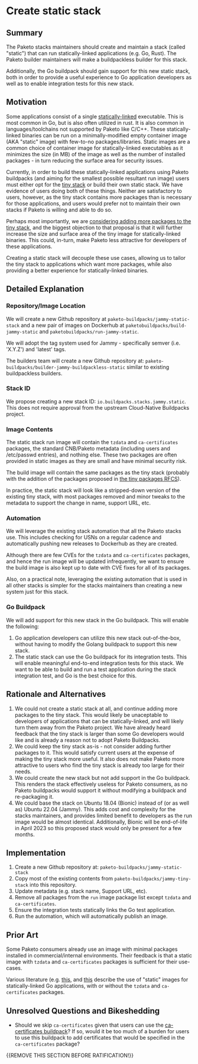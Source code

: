 # Create static stack

## Summary

The Paketo stacks maintainers should create and maintain a stack (called
"static") that can run statically-linked applications (e.g. Go, Rust).
The Paketo builder maintainers will make a buildpackless builder for this
stack.

Additionally, the Go buildpack should gain support for this new static
stack, both in order to provide a useful experience to Go application
developers as well as to enable integration tests for this new stack.

## Motivation

Some applications consist of a single
[statically-linked](https://en.wikipedia.org/wiki/Static_library) executable.
This is most common in Go, but is also often utilized in rust. It is also
common in languages/toolchains not supported by Paketo like C/C++. These
statically-linked binaries can be run on a minimally-modified empty container
image (AKA "static" image) with few-to-no packages/libraries. Static images
are a common choice of container image for statically-linked executables as it
minimizes the size (in MB) of the image as well as the number of installed
packages - in turn reducing the surface area for security issues.

Currently, in order to build these statically-linked applications using Paketo
buildpacks (and aiming for the smallest possible resultant run image) users
must either opt for the [tiny
stack](https://github.com/paketo-buildpacks/jammy-tiny-stack) or build their
own static stack. We have evidence of users doing both of these things.
Neither are satisfactory to users, however, as the tiny stack contains more
packages than is necessary for those applications, and users would prefer not
to maintain their own stacks if Paketo is willing and able to do so.

Perhaps most importantly, we are [considering adding more packages to the tiny
stack](https://github.com/paketo-buildpacks/rfcs/pull/231/files), and the
biggest objection to that proposal is that it will further increase the size
and surface area of the tiny image for statically-linked binaries. This could,
in-turn, make Paketo less attractive for developers of these applications.

Creating a static stack will decouple these use cases, allowing us to tailor
the tiny stack to applications which want more packages, while also providing a
better experience for statically-linked binaries.

## Detailed Explanation

### Repository/Image Location

We will create a new Github repository at
`paketo-buildpacks/jammy-static-stack` and a new pair of images on Dockerhub
at `paketobuildpacks/build-jammy-static` and
`paketobuildpacks/run-jammy-static`.

We will adopt the tag system used for Jammy - specifically semver (i.e.
'X.Y.Z') and 'latest' tags.

The builders team will create a new Github repository at:
`paketo-buildpacks/builder-jammy-buildpackless-static` similar to existing
buildpackless builders.

### Stack ID

We propose creating a new stack ID: `io.buildpacks.stacks.jammy.static`.
This does not require approval from the upstream Cloud-Native Buildpacks project.

### Image Contents

The static stack run image will contain the `tzdata` and `ca-certificates`
packages, the standard CNB/Paketo metadata (including users and /etc/passwd
entries), and nothing else. These two packages are often provided in static
images as they are small and have minimal security risk.

The build image will contain the same packages as the tiny stack (probably with
the addition of the packages proposed in [the tiny packages
RFCS](https://github.com/paketo-buildpacks/rfcs/pull/231/files)).

In practice, the static stack will look like a stripped-down version of the
existing tiny stack, with most packages removed and minor tweaks to the
metadata to support the change in name, support URL, etc.

### Automation

We will leverage the existing stack automation that all the Paketo stacks use.
This includes checking for USNs on a regular cadence and automatically pushing
new releases to Dockerhub as they are created.

Although there are few CVEs for the `tzdata` and `ca-certificates` packages,
and hence the run image will be updated infrequently, we want to ensure the
build image is also kept up to date with CVE fixes for all of its packages.

Also, on a practical note, leveraging the existing automation that is used in
all other stacks is simpler for the stacks maintainers than creating a new
system just for this stack.

### Go Buildpack

We will add support for this new stack in the Go buildpack. This will
enable the following:

1. Go application developers can utilize this new stack out-of-the-box,
   without having to modify the Golang buildpack to support this new stack.
1. The static stack can use the Go buildpack for its integration tests.
   This will enable meaningful end-to-end integration tests for this stack. We
   want to be able to build and run a test application during the stack
   integration test, and Go is the best choice for this.

## Rationale and Alternatives

1. We could not create a static stack at all, and continue adding more
   packages to the tiny stack. This would likely be unaceptable to developers
   of applications that can be statically-linked, and will likely turn them
   away from the Paketo project. We have already heard feedback that the tiny
   stack is larger than some Go developers would like and is already a
   reason not to adopt Paketo Buildpacks.
1. We could keep the tiny stack as-is - not consider adding further packages to
   it. This would satisfy current users at the expense of making the tiny stack
   more useful. It also does not make Paketo more attractive to users who find
   the tiny stack is already too large for their needs.
1. We could create the new stack but not add support in the Go buildpack.
   This renders the stack effectively useless for Paketo consumers, as no
   Paketo buildpacks would support it without modifying a buildpack and
   re-packaging it.
1. We could base the stack on Ubuntu 18.04 (Bionic) instead of (or as well as)
   Ubuntu 22.04 (Jammy). This adds cost and complexity for the stacks
   maintainers, and provides limited benefit to developers as the run image
   would be almost identical. Additionally, Bionic will be end-of-life in April
   2023 so this proposed stack would only be present for a few months.

## Implementation

1. Create a new Github repository at: `paketo-buildpacks/jammy-static-stack`
1. Copy most of the existing contents from `paketo-buildpacks/jammy-tiny-stack` into this repository.
1. Update metadata (e.g. stack name, Support URL, etc).
1. Remove all packages from the `run` image package list except `tzdata` and `ca-certificates`.
1. Ensure the integration tests statically links the Go test application.
1. Run the automation, which will automatically publish an image.

## Prior Art

Some Paketo consumers already use an image with minimal packages installed in
commercial/internal environments. Their feedback is that a static image with
`tzdata` and `ca-certificates` packages is sufficient for their use-cases.

Various literature (e.g.
[this](https://blog.baeke.info/2021/03/28/distroless-or-scratch-for-go-apps/),
and
[this](https://chemidy.medium.com/create-the-smallest-and-secured-golang-docker-image-based-on-scratch-4752223b7324)
describe the use of "static" images for statically-linked Go applications,
with or without the `tzdata` and `ca-certificates` packages.

## Unresolved Questions and Bikeshedding

* Should we skip `ca-certificates` given that users can use the
  [ca-certificates
  buildpack](https://github.com/paketo-buildpacks/ca-certificates)? If so,
  would it be too much of a burden for users to use this buildpack to add
  certificates that would be specified in the `ca-certificates` package?

{{REMOVE THIS SECTION BEFORE RATIFICATION!}}
